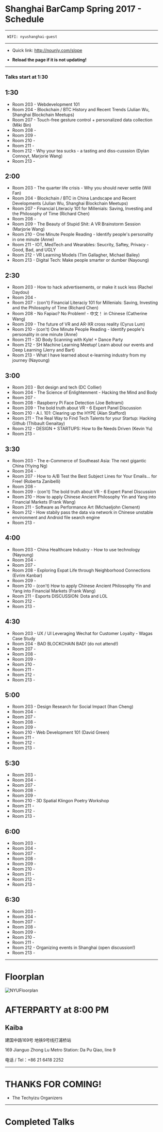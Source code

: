 # Shanghai BarCamp Spring 2017 - Schedule

--------------------------------
```
 WIFI: nyushanghai-guest
```
--------------------------------

* Quick link:  http://nounly.com/slope

* **Reload the page if it is not updating!**
--------------------------------

### Talks start at 1:30

## 1:30 

* Room 203 - Webdevelopment 101
* Room 204 - Blockchain / BTC History and Recent Trends (Julian Wu, Shanghai Blockchain Meetups)
* Room 207 - Touch-free gesture control + personalized data collection (Miki Bin)
* Room 208 - 
* Room 209 - 
* Room 210 - 
* Room 211 - 
* Room 212 - Why your tea sucks - a tasting and diss-cusssion (Dylan Connoyt, Marjorie Wang)
* Room 213 - 

## 2:00 

* Room 203 - The quarter life crisis - Why you should never settle (Will Fan)
* Room 204 - Blockchain / BTC in China Landscape and Recent Developments (Julian Wu, Shanghai Blockchain Meetups)
* Room 207 - Financial Literaciy 101 for Millenials: Saving, Investing and the Philosophy of Time (Richard Chen)
* Room 208 - 
* Room 209 - The Beauty of Stupid Shit: A VR Brainstorm Session (Marjorie Wang)
* Room 210 - One Minute People Reading - Identify people's personality in one minute (Anne)
* Room 211 - IOT, MedTech and Wearables: Seucrity, Saftey, Privacy - Good, Bad, and UGLY
* Room 212 - VR Learning Models (Tim Gallagher, Michael Bailey)
* Room 213 - Digital Tech: Make people smarter or dumber (Nayoung)

## 2:30 


* Room 203 - How to hack advertisements, or make it suck less (Rachel Daydou)
* Room 204 - 
* Room 207 - (con't) Financial Literaciy 101 for Millenials: Saving, Investing and the Philosophy of Time (Richard Chen)
* Room 208 - No Fapiao? No Problem! - 中文！ in Chinese (Catherine Wang)
* Room 209 - The future of VR and AR-XR cross reality (Cyrus Lum)
* Room 210 - (con't) One Minute People Reading - Identify people's personality in one minute (Anne)
* Room 211 - 3D Body Scanning with Kyle! + Dance Party 
* Room 212 - SH Machine Learning Meetup! Learn about our events and Deep Learning (Jerry and Bart)
* Room 213 - What I have learned about e-learning industry from my journey (Nayoung)


## 3:00 


* Room 203 - Bot design and tech (DC Collier)
* Room 204 - The Science of Enlightenment - Hacking the Mind and Body
* Room 207 - 
* Room 208 - Raspberry Pi Face Detection (Joe Beltrami)
* Room 209 - The bold truth about VR - 6 Expert Panel Discussion
* Room 210 - A.I. 101: Clearing up the HYPE (Alan Stafford)
* Room 211 - The Real Way to Find Tech Talents for your Startup: Hacking Github (Thibault Genaitay)
* Room 212 - DESIGN + STARTUPS: How to Be Needs Driven (Kevin Yu)
* Room 213 - 

## 3:30 

* Room 203 - The e-Commerce of Southeast Asia: The next gigantic China (Yiying Ng)
* Room 204 - 
* Room 207 - How to A/B Test the Best Subject Lines for Your Emails... for Free! (Roberta Zanibelli)
* Room 208 - 
* Room 209 - (con't) The bold truth about VR - 6 Expert Panel Discussion
* Room 210 - How to apply Chinese Ancient Philosophy Yin and Yang into Financial Markets (Frank Wang)
* Room 211 - Software as Performance Art (Michaeljohn Clement)
* Room 212 - How stabily pass the data via network in Chinese unstable environment and Android file search engine
* Room 213 - 

## 4:00 

* Room 203 - China Healthcare Industry - How to use technology (Nayoung)
* Room 204 - 
* Room 207 - 
* Room 208 - Exploring Expat Life through Neighborhood Connections (Evrim Kanbar)
* Room 209 - 
* Room 210 - (con't) How to apply Chinese Ancient Philosophy Yin and Yang into Financial Markets (Frank Wang)
* Room 211 - Esports DISCUSSION: Dota and LOL
* Room 212 - 
* Room 213 - 

## 4:30 

* Room 203 - UX / UI Leveraging Wechat for Customer Loyalty - Wagas Case Study
* Room 204 - BAD BLOCKCHAIN BAD! (do not attend!)
* Room 207 - 
* Room 208 - 
* Room 209 - 
* Room 210 - 
* Room 211 - 
* Room 212 - 
* Room 213 - 

## 5:00 

* Room 203 - Design Research for Social Impact (Ihan Cheng)
* Room 204 - 
* Room 207 - 
* Room 208 - 
* Room 209 - 
* Room 210 - Web Development 101 (David Green)
* Room 211 - 
* Room 212 - 
* Room 213 - 


## 5:30 

* Room 203 - 
* Room 204 - 
* Room 207 - 
* Room 208 - 
* Room 209 - 
* Room 210 - 3D Spatial Klingon Poetry Workshop
* Room 211 - 
* Room 212 - 
* Room 213 - 

## 6:00 

* Room 203 - 
* Room 204 - 
* Room 207 - 
* Room 208 - 
* Room 209 - 
* Room 210 - 
* Room 211 - 
* Room 212 - 
* Room 213 - 



## 6:30 

* Room 203 - 
* Room 204 - 
* Room 207 - 
* Room 208 - 
* Room 209 - 
* Room 210 - 
* Room 211 - 
* Room 212 - Organizing events in Shanghai (open discussion!)
* Room 213 - 




--------------------------------
# Floorplan

![NYUFloorplan](/pages/images/NYU_Floorplan_Barcamp_201611_600b.jpg)


# AFTERPARTY at 8:00 PM

## Kaiba 

建国中路169号
地铁9号线打浦桥站

169 Jianguo Zhong Lu
Metro Station: Da Pu Qiao, line 9

电话 / Tel：+86 21 6418 2252

--------------------------------

# THANKS FOR COMING!

- The Techyizu Organizers

--------------------------------

# Completed Talks

